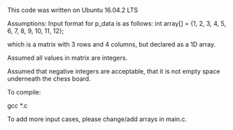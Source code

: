 This code was written on Ubuntu 16.04.2 LTS

Assumptions:
Input format for p_data is as follows:
      int array[] = {1, 2, 3, 4,
      	  	     5, 6, 7, 8,
		     9, 10, 11, 12};

which is a matrix with 3 rows and 4 columns, but declared as a 1D array.

Assumed all values in matrix are integers.

Assumed that negative integers are acceptable, that it is not empty space underneath the chess board.

To compile:

gcc *.c

To add more input cases, please change/add arrays in main.c.
